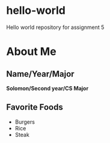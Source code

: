 # hello-world
Hello world repository for assignment 5
#  About Me
##  Name/Year/Major
**Solomon/Second year/CS Major**
## Favorite Foods
-  Burgers
-  Rice
-  Steak
